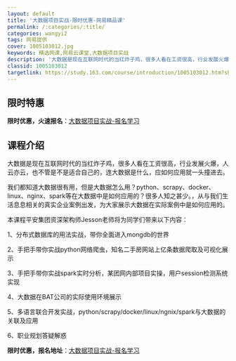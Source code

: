 ```yaml
---
layout: default
title: '大数据项目实战-限时优惠-网易精品课'
permalink: /:categories/:title/
categories: wangyi2
tags: 网易提供
cover: 1005103012.jpg
keywords: 精选网课,网易云课堂,大数据项目实战
description: '大数据是现在互联网时代的当红炸子鸡，很多人看在工资很高，行业发展火爆，人云亦云，也不管是不是适合自己的，连大数据是什么，'
classid: 1005103012
targetlink: https://study.163.com/course/introduction/1005103012.htm?share=1&shareId=1025206652&utm_campaign=share&utm_medium=iphoneShare&utm_source=&utm_u=1025206652
---
```


## 限时特惠

**限时优惠，火速报名**：[大数据项目实战-报名学习](https://study.163.com/course/introduction/1005103012.htm?share=1&shareId=1025206652&utm_campaign=share&utm_medium=iphoneShare&utm_source=&utm_u=1025206652)

## 课程介绍

大数据是现在互联网时代的当红炸子鸡，很多人看在工资很高，行业发展火爆，人云亦云，也不管是不是适合自己的，连大数据是什么，应如何应用就一头撞进去。



  我们都知道大数据很有用，但是大数据怎么用？python、scrapy、docker、linux、nginx、spark等在大数据中是如何应用的？很多人知之甚少。，从与我们生活息息相关的真实企业案例出发，为大家展示大数据在实际案例中是如何应用的。

  本课程平安集团资深架构师Jesson老师将为同学们带来以下内容：

1、分布式数据库的用法实战，带你全面进入mongdb的世界

2、手把手带你实战python网络爬虫，知名二手房网站上亿条数据爬取及可视化展示

3、手把手带你实战spark实时分析，某团网内部项目实操，用户session检测系统实现

4、大数据在BAT公司的实际使用环境展示

5、多语言联合开发实战，python/scrapy/docker/linux/ngnix/spark与大数据的关联及应用

6、职业规划答疑解惑

**限时优惠，报名地址**：[大数据项目实战-报名学习](https://study.163.com/course/introduction/1005103012.htm?share=1&shareId=1025206652&utm_campaign=share&utm_medium=iphoneShare&utm_source=&utm_u=1025206652)

